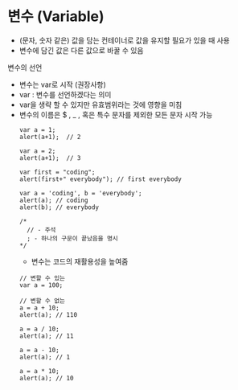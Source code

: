 # 변수 (Variable)
* (문자, 숫자 같은) 값을 담는 컨테이너로 값을 유지할 필요가 있을 때 사용
* 변수에 담긴 값은 다른 값으로 바꿀 수 있음

변수의 선언
* 변수는 var로 시작 (권장사항)
* var : 변수를 선언하겠다는 의미
* var을 생략 할 수 있지만 유효범위라는 것에 영향을 미침
* 변수의 이름은 $ , _ , 혹은 특수 문자를 제외한 모든 문자 시작 가능
  ```text
  var a = 1;
  alert(a+1);  // 2
 
  var a = 2;
  alert(a+1);  // 3
  
  var first = "coding";
  alert(first+" everybody"); // first everybody
  
  var a = 'coding', b = 'everybody';
  alert(a); // coding
  alert(b); // everybody
  
  /*
    // - 주석
    ; - 하나의 구문이 끝났음을 명시
  */
  ```
  * 변수는 코드의 재활용성을 높여줌
  ```text
  // 변할 수 있는
  var a = 100; 
  
  // 변할 수 없는
  a = a + 10;
  alert(a); // 110
  
  a = a / 10;
  alert(a); // 11
  
  a = a - 10; 
  alert(a); // 1
  
  a = a * 10;      
  alert(a); // 10
  ```
  





